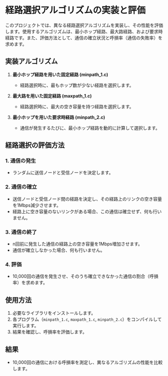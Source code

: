 # 経路選択アルゴリズムの実装と評価

このプロジェクトでは、異なる経路選択アルゴリズムを実装し、その性能を評価します。使用するアルゴリズムは、最小ホップ経路、最大路経路、および要求時経路です。また、評価方法として、通信の確立状況と呼損率（通信の失敗率）を求めます。

## 実装アルゴリズム

1. **最小ホップ経路を用いた固定経路 (minpath_1.c)**
    - 経路選択時に、最もホップ数が少ない経路を選択します。
    
2. **最大路を用いた固定経路 (maxpath_1.c)**
    - 経路選択時に、最大の空き容量を持つ経路を選択します。
    
3. **最小ホップを用いた要求時経路 (minpath_2.c)**
    - 通信が発生するたびに、最小ホップ経路を動的に計算して選択します。

## 経路選択の評価方法

### 1. 通信の発生
- ランダムに送信ノードと受信ノードを決定します。

### 2. 通信の確立
- 送信ノードと受信ノード間の経路を決定し、その経路上のリンクの空き容量を1Mbps減少させます。
- 経路上に空き容量のないリンクがある場合、この通信は確立せず、何も行いません。

### 3. 通信の終了
- n回前に発生した通信の経路上の空き容量を1Mbps増加させます。
- 通信が確立しなかった場合、何も行いません。

### 4. 評価
- 10,000回の通信を発生させ、そのうち確立できなかった通信の割合（呼損率）を求めます。

## 使用方法

1. 必要なライブラリをインストールします。
2. 各プログラム（`minpath_1.c`, `maxpath_1.c`, `minpath_2.c`）をコンパイルして実行します。
3. 結果を確認し、呼損率を評価します。

## 結果

- 10,000回の通信における呼損率を測定し、異なるアルゴリズムの性能を比較します。

